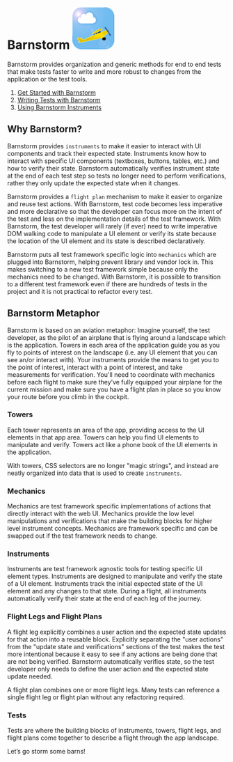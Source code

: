 # Barnstorm ![Barnstorm Icon](./favicon.png "Let's go storm some barns!")

Barnstorm provides organization and generic methods for end to end tests that make tests faster to write and more robust to changes from the application or the test tools.

 1. [Get Started with Barnstorm](/docs/getting-started.md)
 2. [Writing Tests with Barnstorm](/docs/writing-tests.md)
 3. [Using Barnstorm Instruments](/docs/using-instruments.md)

## Why Barnstorm?

Barnstorm provides `instruments` to make it easier to interact with UI components and track their expected state.  Instruments know how to interact with specific UI components (textboxes, buttons, tables, etc.) and how to verify their state.  Barnstorm automatically verifies instrument state at the end of each test step so tests no longer need to perform verifications, rather they only update the expected state when it changes.

Barnstorm provides a `flight plan` mechanism to make it easier to organize and reuse test actions.  With Barnstorm, test code becomes less imperative and more declarative so that the developer can focus more on the intent of the test and less on the implementation details of the test framework.  With Barnstorm, the test developer will rarely (if ever) need to write imperative DOM walking code to manipulate a UI element or verify its state because the location of the UI element and its state is described declaratively.

Barnstorm puts all test framework specific logic into `mechanics` which are plugged into Barnstorm, helping prevent library and vendor lock in.  This makes switching to a new test framework simple because only the mechanics need to be changed.  With Barnstorm, it is possible to transition to a different test framework even if there are hundreds of tests in the project and it is not practical to refactor every test.

## Barnstorm Metaphor

Barnstorm is based on an aviation metaphor: Imagine yourself, the test developer, as the pilot of an airplane that is flying around a landscape which is the application.  Towers in each area of the application guide you as you fly to points of interest on the landscape (i.e. any UI element that you can see an/or interact with).  Your instruments provide the means to get you to the point of interest, interact with a point of interest, and take measurements for verification.  You'll need to coordinate with mechanics before each flight to make sure they’ve fully equipped your airplane for the current mission and make sure you have a flight plan in place so you know your route before you climb in the cockpit.

### Towers

Each tower represents an area of the app, providing access to the UI elements in that app area.  Towers can help you find UI elements to manipulate and verify.  Towers act like a phone book of the UI elements in the application.

With towers, CSS selectors are no longer "magic strings", and instead are neatly organized into data that is used to create `instruments`.

### Mechanics

Mechanics are test framework specific implementations of actions that directly interact with the web UI.  Mechanics provide the low level manipulations and verifications that make the building blocks for higher level instrument concepts.  Mechanics are framework specific and can be swapped out if the test framework needs to change.

### Instruments

Instruments are test framework agnostic tools for testing specific UI element types.  Instruments are designed to manipulate and verify the state of a UI element.  Instruments track the initial expected state of the UI element and any changes to that state.  During a flight, all instruments automatically verify their state at the end of each leg of the journey.

### Flight Legs and Flight Plans

A flight leg explicitly combines a user action and the expected state updates for that action into a reusable block.  Explicitly separating the "user actions" from the "update state and verifications" sections of the test makes the test more intentional because it easy to see if any actions are being done that are not being verified.  Barnstorm automatically verifies state, so the test developer only needs to define the user action and the expected state update needed.

A flight plan combines one or more flight legs.  Many tests can reference a single flight leg or flight plan without any refactoring required.

### Tests

Tests are where the building blocks of instruments, towers, flight legs, and flight plans come together to describe a flight through the app landscape.

Let’s go storm some barns!
